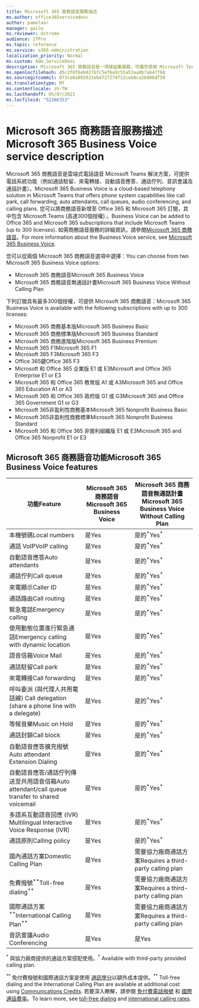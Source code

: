 ```yaml
---
title: Microsoft 365 商務語音服務描述
ms.author: office365servicedesc
author: pamelaar
manager: gailw
ms.reviewer: dstrome
audience: ITPro
ms.topic: reference
ms.service: o365-administration
localization_priority: Normal
ms.custom: Adm_ServiceDesc
description: Microsoft 365 商務語音是一項增益集服務，可讓您使用 Microsoft Teams 進行電話通話。 這會結合電話系統、國內通話方案、簡訊及音訊會議。
ms.openlocfilehash: d5c2f0f8eb027bfc5ef6a9c55a53aa9b7a647f68
ms.sourcegitcommit: 073ce0a092023eb4727274f22ceb8ca2b806df58
ms.translationtype: MT
ms.contentlocale: zh-TW
ms.lasthandoff: 05/07/2021
ms.locfileid: "52266353"
---
```

# <a name="microsoft-365-business-voice-service-description"></a><span data-ttu-id="b8b7a-104">Microsoft 365 商務語音服務描述</span><span class="sxs-lookup"><span data-stu-id="b8b7a-104">Microsoft 365 Business Voice service description</span></span>

<span data-ttu-id="b8b7a-105">Microsoft 365 商務語音是雲端式電話語音 Microsoft Teams 解決方案，可提供電話系統功能（例如通話駐留、來電轉接、自動語音應答、通話佇列、音訊會議及通話計畫）。</span><span class="sxs-lookup"><span data-stu-id="b8b7a-105">Microsoft 365 Business Voice is a cloud-based telephony solution in Microsoft Teams that offers phone system capabilities like call park, call forwarding, auto attendants, call queues, audio conferencing, and calling plans.</span></span> <span data-ttu-id="b8b7a-106">您可以將商務語音新增至 Office 365 和 Microsoft 365 訂閱，其中包含 Microsoft Teams (高達300個授權) 。</span><span class="sxs-lookup"><span data-stu-id="b8b7a-106">Business Voice can be added to Office 365 and Microsoft 365 subscriptions that include Microsoft Teams (up to 300 licenses).</span></span> <span data-ttu-id="b8b7a-107">如需商務語音服務的詳細資訊，請參閱[Microsoft 365 商務語音](/MicrosoftTeams/business-voice/whats-business-voice)。</span><span class="sxs-lookup"><span data-stu-id="b8b7a-107">For more information about the Business Voice service, see [Microsoft 365 Business Voice](/MicrosoftTeams/business-voice/whats-business-voice).</span></span>

<span data-ttu-id="b8b7a-108">您可以從兩個 Microsoft 365 商務語音選項中選擇：</span><span class="sxs-lookup"><span data-stu-id="b8b7a-108">You can choose from two Microsoft 365 Business Voice options:</span></span>

- <span data-ttu-id="b8b7a-109">Microsoft 365 商務語音</span><span class="sxs-lookup"><span data-stu-id="b8b7a-109">Microsoft 365 Business Voice</span></span>
- <span data-ttu-id="b8b7a-110">Microsoft 365 商務語音無通話計畫</span><span class="sxs-lookup"><span data-stu-id="b8b7a-110">Microsoft 365 Business Voice Without Calling Plan</span></span>

<span data-ttu-id="b8b7a-111">下列訂閱具有最多300個授權，可提供 Microsoft 365 商務語音：</span><span class="sxs-lookup"><span data-stu-id="b8b7a-111">Microsoft 365 Business Voice is available with the following subscriptions with up to 300 licenses:</span></span>

- <span data-ttu-id="b8b7a-112">Microsoft 365 商務基本版</span><span class="sxs-lookup"><span data-stu-id="b8b7a-112">Microsoft 365 Business Basic</span></span>
- <span data-ttu-id="b8b7a-113">Microsoft 365 商務標準版</span><span class="sxs-lookup"><span data-stu-id="b8b7a-113">Microsoft 365 Business Standard</span></span>
- <span data-ttu-id="b8b7a-114">Microsoft 365 商務進階版</span><span class="sxs-lookup"><span data-stu-id="b8b7a-114">Microsoft 365 Business Premium</span></span>
- <span data-ttu-id="b8b7a-115">Microsoft 365 F1</span><span class="sxs-lookup"><span data-stu-id="b8b7a-115">Microsoft 365 F1</span></span>
- <span data-ttu-id="b8b7a-116">Microsoft 365 F3</span><span class="sxs-lookup"><span data-stu-id="b8b7a-116">Microsoft 365 F3</span></span>
- <span data-ttu-id="b8b7a-117">Office 365鍵</span><span class="sxs-lookup"><span data-stu-id="b8b7a-117">Office 365 F3</span></span>
- <span data-ttu-id="b8b7a-118">Microsoft 和 Office 365 企業版 E1 或 E3</span><span class="sxs-lookup"><span data-stu-id="b8b7a-118">Microsoft and Office 365 Enterprise E1 or E3</span></span>
- <span data-ttu-id="b8b7a-119">Microsoft 365 和 Office 365 教育版 A1 或 A3</span><span class="sxs-lookup"><span data-stu-id="b8b7a-119">Microsoft 365 and Office 365 Education A1 or A3</span></span>
- <span data-ttu-id="b8b7a-120">Microsoft 365 和 Office 365 政府版 G1 或 G3</span><span class="sxs-lookup"><span data-stu-id="b8b7a-120">Microsoft 365 and Office 365 Government G1 or G3</span></span>
- <span data-ttu-id="b8b7a-121">Microsoft 365非盈利性商務基本</span><span class="sxs-lookup"><span data-stu-id="b8b7a-121">Microsoft 365 Nonprofit Business Basic</span></span>
- <span data-ttu-id="b8b7a-122">Microsoft 365非盈利性商務標準</span><span class="sxs-lookup"><span data-stu-id="b8b7a-122">Microsoft 365 Nonprofit Business Standard</span></span>
- <span data-ttu-id="b8b7a-123">Microsoft 365 和 Office 365 非營利組織版 E1 或 E3</span><span class="sxs-lookup"><span data-stu-id="b8b7a-123">Microsoft 365 and Office 365 Nonprofit E1 or E3</span></span>

## <a name="microsoft-365-business-voice-features"></a><span data-ttu-id="b8b7a-124">Microsoft 365 商務語音功能</span><span class="sxs-lookup"><span data-stu-id="b8b7a-124">Microsoft 365 Business Voice features</span></span>

| <span data-ttu-id="b8b7a-125">功能</span><span class="sxs-lookup"><span data-stu-id="b8b7a-125">Feature</span></span> | <span data-ttu-id="b8b7a-126">Microsoft 365 商務語音</span><span class="sxs-lookup"><span data-stu-id="b8b7a-126">Microsoft 365 Business Voice</span></span> | <span data-ttu-id="b8b7a-127">Microsoft 365 商務語音無通話計畫</span><span class="sxs-lookup"><span data-stu-id="b8b7a-127">Microsoft 365 Business Voice Without Calling Plan</span></span> |
|--------------------------------------------------------|------------------------------|---------------------------------------------------|
| <span data-ttu-id="b8b7a-128">本機號碼</span><span class="sxs-lookup"><span data-stu-id="b8b7a-128">Local numbers</span></span> | <span data-ttu-id="b8b7a-129">是</span><span class="sxs-lookup"><span data-stu-id="b8b7a-129">Yes</span></span> | <span data-ttu-id="b8b7a-130">是的<sup>\*</sup></span><span class="sxs-lookup"><span data-stu-id="b8b7a-130">Yes<sup>\*</sup></span></span> |
| <span data-ttu-id="b8b7a-131">通話 VoIP</span><span class="sxs-lookup"><span data-stu-id="b8b7a-131">VoIP calling</span></span> | <span data-ttu-id="b8b7a-132">是</span><span class="sxs-lookup"><span data-stu-id="b8b7a-132">Yes</span></span> | <span data-ttu-id="b8b7a-133">是的<sup>\*</sup></span><span class="sxs-lookup"><span data-stu-id="b8b7a-133">Yes<sup>\*</sup></span></span> |
| <span data-ttu-id="b8b7a-134">自動語音應答</span><span class="sxs-lookup"><span data-stu-id="b8b7a-134">Auto attendants</span></span> | <span data-ttu-id="b8b7a-135">是</span><span class="sxs-lookup"><span data-stu-id="b8b7a-135">Yes</span></span> | <span data-ttu-id="b8b7a-136">是的<sup>\*</sup></span><span class="sxs-lookup"><span data-stu-id="b8b7a-136">Yes<sup>\*</sup></span></span> |
| <span data-ttu-id="b8b7a-137">通話佇列</span><span class="sxs-lookup"><span data-stu-id="b8b7a-137">Call queue</span></span> | <span data-ttu-id="b8b7a-138">是</span><span class="sxs-lookup"><span data-stu-id="b8b7a-138">Yes</span></span> | <span data-ttu-id="b8b7a-139">是的<sup>\*</sup></span><span class="sxs-lookup"><span data-stu-id="b8b7a-139">Yes<sup>\*</sup></span></span> |
| <span data-ttu-id="b8b7a-140">來電顯示</span><span class="sxs-lookup"><span data-stu-id="b8b7a-140">Caller ID</span></span> | <span data-ttu-id="b8b7a-141">是</span><span class="sxs-lookup"><span data-stu-id="b8b7a-141">Yes</span></span> | <span data-ttu-id="b8b7a-142">是的<sup>\*</sup></span><span class="sxs-lookup"><span data-stu-id="b8b7a-142">Yes<sup>\*</sup></span></span> |
| <span data-ttu-id="b8b7a-143">通話路由</span><span class="sxs-lookup"><span data-stu-id="b8b7a-143">Call routing</span></span> | <span data-ttu-id="b8b7a-144">是</span><span class="sxs-lookup"><span data-stu-id="b8b7a-144">Yes</span></span> | <span data-ttu-id="b8b7a-145">是的<sup>\*</sup></span><span class="sxs-lookup"><span data-stu-id="b8b7a-145">Yes<sup>\*</sup></span></span> |
| <span data-ttu-id="b8b7a-146">緊急電話</span><span class="sxs-lookup"><span data-stu-id="b8b7a-146">Emergency calling</span></span> | <span data-ttu-id="b8b7a-147">是</span><span class="sxs-lookup"><span data-stu-id="b8b7a-147">Yes</span></span> | <span data-ttu-id="b8b7a-148">是的<sup>\*</sup></span><span class="sxs-lookup"><span data-stu-id="b8b7a-148">Yes<sup>\*</sup></span></span> |
| <span data-ttu-id="b8b7a-149">使用動態位置進行緊急通話</span><span class="sxs-lookup"><span data-stu-id="b8b7a-149">Emergency calling with dynamic location</span></span> | <span data-ttu-id="b8b7a-150">是</span><span class="sxs-lookup"><span data-stu-id="b8b7a-150">Yes</span></span> | <span data-ttu-id="b8b7a-151">是的<sup>\*</sup></span><span class="sxs-lookup"><span data-stu-id="b8b7a-151">Yes<sup>\*</sup></span></span> |
| <span data-ttu-id="b8b7a-152">語音信箱</span><span class="sxs-lookup"><span data-stu-id="b8b7a-152">Voice Mail</span></span> | <span data-ttu-id="b8b7a-153">是</span><span class="sxs-lookup"><span data-stu-id="b8b7a-153">Yes</span></span> | <span data-ttu-id="b8b7a-154">是的<sup>\*</sup></span><span class="sxs-lookup"><span data-stu-id="b8b7a-154">Yes<sup>\*</sup></span></span> |
| <span data-ttu-id="b8b7a-155">通話駐留</span><span class="sxs-lookup"><span data-stu-id="b8b7a-155">Call park</span></span> | <span data-ttu-id="b8b7a-156">是</span><span class="sxs-lookup"><span data-stu-id="b8b7a-156">Yes</span></span> | <span data-ttu-id="b8b7a-157">是的<sup>\*</sup></span><span class="sxs-lookup"><span data-stu-id="b8b7a-157">Yes<sup>\*</sup></span></span> |
| <span data-ttu-id="b8b7a-158">來電轉接</span><span class="sxs-lookup"><span data-stu-id="b8b7a-158">Call forwarding</span></span> | <span data-ttu-id="b8b7a-159">是</span><span class="sxs-lookup"><span data-stu-id="b8b7a-159">Yes</span></span> | <span data-ttu-id="b8b7a-160">是的<sup>\*</sup></span><span class="sxs-lookup"><span data-stu-id="b8b7a-160">Yes<sup>\*</sup></span></span> |
| <span data-ttu-id="b8b7a-161">呼叫委派 (與代理人共用電話線) </span><span class="sxs-lookup"><span data-stu-id="b8b7a-161">Call delegation (share a phone line with a delegate)</span></span> | <span data-ttu-id="b8b7a-162">是</span><span class="sxs-lookup"><span data-stu-id="b8b7a-162">Yes</span></span> | <span data-ttu-id="b8b7a-163">是的<sup>\*</sup></span><span class="sxs-lookup"><span data-stu-id="b8b7a-163">Yes<sup>\*</sup></span></span> |
| <span data-ttu-id="b8b7a-164">等候音樂</span><span class="sxs-lookup"><span data-stu-id="b8b7a-164">Music on Hold</span></span> | <span data-ttu-id="b8b7a-165">是</span><span class="sxs-lookup"><span data-stu-id="b8b7a-165">Yes</span></span> | <span data-ttu-id="b8b7a-166">是的<sup>\*</sup></span><span class="sxs-lookup"><span data-stu-id="b8b7a-166">Yes<sup>\*</sup></span></span> |
| <span data-ttu-id="b8b7a-167">通話封鎖</span><span class="sxs-lookup"><span data-stu-id="b8b7a-167">Call block</span></span> | <span data-ttu-id="b8b7a-168">是</span><span class="sxs-lookup"><span data-stu-id="b8b7a-168">Yes</span></span> | <span data-ttu-id="b8b7a-169">是的<sup>\*</sup></span><span class="sxs-lookup"><span data-stu-id="b8b7a-169">Yes<sup>\*</sup></span></span> |
| <span data-ttu-id="b8b7a-170">自動語音應答擴充撥號</span><span class="sxs-lookup"><span data-stu-id="b8b7a-170">Auto attendant Extension Dialing</span></span> | <span data-ttu-id="b8b7a-171">是</span><span class="sxs-lookup"><span data-stu-id="b8b7a-171">Yes</span></span> | <span data-ttu-id="b8b7a-172">是的<sup>\*</sup></span><span class="sxs-lookup"><span data-stu-id="b8b7a-172">Yes<sup>\*</sup></span></span> |
| <span data-ttu-id="b8b7a-173">自動語音應答/通話佇列傳送至共用語音信箱</span><span class="sxs-lookup"><span data-stu-id="b8b7a-173">Auto attendant/call queue transfer to shared voicemail</span></span> | <span data-ttu-id="b8b7a-174">是</span><span class="sxs-lookup"><span data-stu-id="b8b7a-174">Yes</span></span> | <span data-ttu-id="b8b7a-175">是的<sup>\*</sup></span><span class="sxs-lookup"><span data-stu-id="b8b7a-175">Yes<sup>\*</sup></span></span> |
| <span data-ttu-id="b8b7a-176">多語系互動語音回應 (IVR) </span><span class="sxs-lookup"><span data-stu-id="b8b7a-176">Multilingual Interactive Voice Response (IVR)</span></span> | <span data-ttu-id="b8b7a-177">是</span><span class="sxs-lookup"><span data-stu-id="b8b7a-177">Yes</span></span> | <span data-ttu-id="b8b7a-178">是的<sup>\*</sup></span><span class="sxs-lookup"><span data-stu-id="b8b7a-178">Yes<sup>\*</sup></span></span> |
| <span data-ttu-id="b8b7a-179">通話原則</span><span class="sxs-lookup"><span data-stu-id="b8b7a-179">Calling policy</span></span> | <span data-ttu-id="b8b7a-180">是</span><span class="sxs-lookup"><span data-stu-id="b8b7a-180">Yes</span></span> | <span data-ttu-id="b8b7a-181">是的<sup>\*</sup></span><span class="sxs-lookup"><span data-stu-id="b8b7a-181">Yes<sup>\*</sup></span></span> |
| <span data-ttu-id="b8b7a-182">國內通話方案</span><span class="sxs-lookup"><span data-stu-id="b8b7a-182">Domestic Calling Plan</span></span> | <span data-ttu-id="b8b7a-183">是</span><span class="sxs-lookup"><span data-stu-id="b8b7a-183">Yes</span></span> | <span data-ttu-id="b8b7a-184">需要協力廠商通話方案</span><span class="sxs-lookup"><span data-stu-id="b8b7a-184">Requires a third-party calling plan</span></span> |
| <span data-ttu-id="b8b7a-185">免費撥號<sup>\*\*</sup></span><span class="sxs-lookup"><span data-stu-id="b8b7a-185">Toll-free dialing<sup>\*\*</sup></span></span> | <span data-ttu-id="b8b7a-186">是</span><span class="sxs-lookup"><span data-stu-id="b8b7a-186">Yes</span></span> | <span data-ttu-id="b8b7a-187">需要協力廠商通話方案</span><span class="sxs-lookup"><span data-stu-id="b8b7a-187">Requires a third-party calling plan</span></span> |
| <span data-ttu-id="b8b7a-188">國際通話方案<sup>\*\*</sup></span><span class="sxs-lookup"><span data-stu-id="b8b7a-188">International Calling Plan<sup>\*\*</sup></span></span> | <span data-ttu-id="b8b7a-189">是</span><span class="sxs-lookup"><span data-stu-id="b8b7a-189">Yes</span></span> | <span data-ttu-id="b8b7a-190">需要協力廠商通話方案</span><span class="sxs-lookup"><span data-stu-id="b8b7a-190">Requires a third-party calling plan</span></span> |
| <span data-ttu-id="b8b7a-191">音訊會議</span><span class="sxs-lookup"><span data-stu-id="b8b7a-191">Audio Conferencing</span></span> | <span data-ttu-id="b8b7a-192">是</span><span class="sxs-lookup"><span data-stu-id="b8b7a-192">Yes</span></span> | <span data-ttu-id="b8b7a-193">是</span><span class="sxs-lookup"><span data-stu-id="b8b7a-193">Yes</span></span> |

<span data-ttu-id="b8b7a-194"><sup>\*</sup> 與協力廠商提供的通話方案搭配使用。</span><span class="sxs-lookup"><span data-stu-id="b8b7a-194"><sup>\*</sup> Available with third-party provided calling plan.</span></span>

<span data-ttu-id="b8b7a-195"><sup>\*\*</sup> 免付費撥號和國際通話方案是使用 [通訊學分](/microsoftteams/what-are-communications-credits)以額外成本提供。</span><span class="sxs-lookup"><span data-stu-id="b8b7a-195"><sup>\*\*</sup> Toll-free dialing and the International Calling Plan are available at additional cost using [Communications Credits](/microsoftteams/what-are-communications-credits).</span></span> <span data-ttu-id="b8b7a-196">若要深入瞭解，請參閱 [免付費電話撥號](/microsoftteams/toll-free-dialing-limitations-and-restrictions) 和 [國際通話費率](https://www.microsoft.com/microsoft-365/microsoft-teams/voice-calling?rtc=1#ow-download-rates)。</span><span class="sxs-lookup"><span data-stu-id="b8b7a-196">To learn more, see [toll-free dialing](/microsoftteams/toll-free-dialing-limitations-and-restrictions) and [international calling rates](https://www.microsoft.com/microsoft-365/microsoft-teams/voice-calling?rtc=1#ow-download-rates).</span></span>
